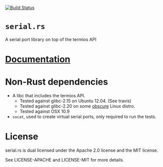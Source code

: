 [![Build Status][status]](https://travis-ci.org/japaric/serial.rs)

# `serial.rs`

A serial port library on top of the termios API

# [Documentation][docs]

# Non-Rust dependencies

- A libc that includes the termios API.
  - Tested against glibc-2.15 on Ubuntu 12.04. (See travis)
  - Tested against glibc-2.20 on some [obscure][exherbo] Linux distro.
  - Tested against OSX 10.9
- `socat`, used to create virtual serial ports, only required to run the tests.

# License

serial.rs is dual licensed under the Apache 2.0 license and the MIT license.

See LICENSE-APACHE and LICENSE-MIT for more details.

[docs]: http://rust-ci.org/japaric/serial.rs/doc/serial/
[exherbo]: http://exherbo.org/
[status]: https://travis-ci.org/japaric/serial.rs.svg?branch=master
